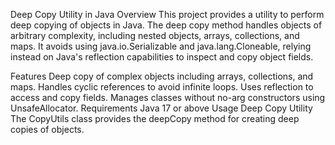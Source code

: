 Deep Copy Utility in Java
Overview
This project provides a utility to perform deep copying of objects in Java. The deep copy method handles objects of arbitrary complexity, including nested objects, arrays, collections, and maps. It avoids using java.io.Serializable and java.lang.Cloneable, relying instead on Java's reflection capabilities to inspect and copy object fields.

Features
Deep copy of complex objects including arrays, collections, and maps.
Handles cyclic references to avoid infinite loops.
Uses reflection to access and copy fields.
Manages classes without no-arg constructors using UnsafeAllocator.
Requirements
Java 17 or above
Usage
Deep Copy Utility
The CopyUtils class provides the deepCopy method for creating deep copies of objects.